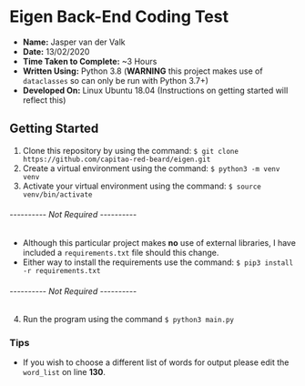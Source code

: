 # Eigen Back-End Coding Test

- **Name:** Jasper van der Valk
- **Date:** 13/02/2020
- **Time Taken to Complete:** ~3 Hours
- **Written Using:** Python 3.8 (**WARNING** this project makes use of `dataclasses` so can only be run with Python 3.7+)
- **Developed On:** Linux Ubuntu 18.04 (Instructions on getting started will reflect this)

## Getting Started
1. Clone this repository by using the command: `$ git clone https://github.com/capitao-red-beard/eigen.git`
2. Create a virtual environment using the command: `$ python3 -m venv venv`
3. Activate your virtual environment using the command: `$ source venv/bin/activate`
###### ---------- Not Required ----------
- Although this particular project makes **no** use of external libraries, I have included a `requirements.txt` file should this change.
- Either way to install the requirements use the command: `$ pip3 install -r requirements.txt`
###### ---------- Not Required ----------
4. Run the program using the command `$ python3 main.py`

### Tips
- If you wish to choose a different list of words for output please edit the `word_list` on line **130**.
